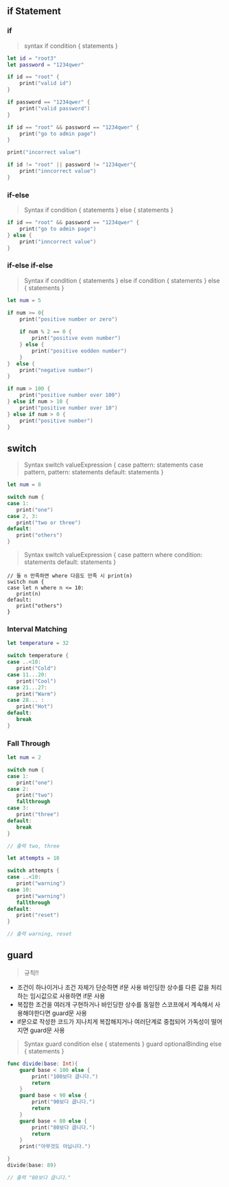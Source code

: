 ## if Statement
### if
> syntax
if condition {
   statements
}

```swift
let id = "root3"
let password = "1234qwer"

if id == "root" {
    print("valid id")
}

if password == "1234qwer" {
    print("valid password")
}

if id == "root" && password == "1234qwer" {
    print("go to admin page")
}

print("incorrect value")

if id != "root" || password != "1234qwer"{
    print("inncorrect value")
}
```

### if-else
> Syntax
if condition {
   statements
} else {
   statements
}

```swift
if id == "root" && password == "1234qwer" {
    print("go to admin page")
} else {
    print("inncorrect value")
}
```

### if-else if-else
> Syntax
if condition {
   statements
} else if condition {
   statements
} else {
   statements
}

```swift
let num = 5

if num >= 0{
    print("positive number or zero")
    
    if num % 2 == 0 {
        print("positive even number")
    } else {
        print("positive eodden number")
    }
}  else {
    print("negative number")
}

if num > 100 {
    print("positive number over 100")
} else if num > 10 {
    print("positive number over 10")
} else if num > 0 {
    print("positive number")
}
```

## switch
> Syntax
switch valueExpression {
case pattern:
    statements
case pattern, pattern:
    statements
default:
    statements
}

```swift
let num = 8

switch num {
case 1:
   print("one")
case 2, 3:
   print("two or three")
default:
   print("others")
}
```

> Syntax
switch valueExpression {
case pattern where condition:
   statements
default:
   statements
}

```swfit
// 둘 n 만족하면 where 다음도 만족 시 print(n)
switch num {
case let n where n <= 10:
   print(n)
default:
   print("others")
}
```

### lnterval Matching
```swift
let temperature = 32

switch temperature {
case ..<10:
   print("Cold")
case 11...20:
   print("Cool")
case 21...27:
   print("Warm")
case 28... :
   print("Hot")
default:
   break
}
```

### Fall Through
```swift
let num = 2

switch num {
case 1:
   print("one")
case 2:
   print("two")
   fallthrough
case 3:
   print("three")
default:
   break
}

// 출력 two, three

let attempts = 10

switch attempts {
case ..<10:
   print("warning")
case 10:
   print("warning")
   fallthrough
default:
   print("reset")
}

// 출력 warning, reset
```

## guard
> 규칙!!
 - 조건이 하나이거나 조건 자체가 단순하면 if문 사용
 바인딩한 상수를 다른 값을 처리하는 임시값으로 사용하면 if문 사용
 - 복잡한 조건을 여러개 구현하거나 바인딩한 상수를 동일한 스코프에서 계속해서 사용해야한다면 guard문 사용
 - if문으로 작성한 코드가 지나치게 복잡해지거나 여러단계로 중첩되어 가독성이 떨어지면 guard문 사용

> Syntax
guard condition else {
   statements
}
guard optionalBinding else {
   statements
}

```swift
func divide(base: Int){
    guard base < 100 else {
        print("100보다 큽니다.")
        return
    }
    guard base < 90 else {
        print("90보다 큽니다.")
        return
    }
    guard base < 80 else {
        print("80보다 큽니다.")
        return
    }
    print("아무것도 아닙니다.")

}
divide(base: 89)

// 출력 "80보다 큽니다."
```
